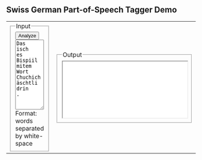 <form action="https://pub.cl.uzh.ch/demo/noah/wapiti.cgi" method="POST" accept-charset="UTF-8" name="FormName" target="resultat">

<h2>Swiss German Part-of-Speech Tagger Demo</h2>

<table><tr><td width="20%">
<fieldset><input type="submit" value="Analyze" name="submitButtonName"><legend>Input </legend>
<textarea name="t" style="width:100%" rows="12" cols="120">Das
isch
es
Bispiil
mitem
Wort
Chuchichäschtli
drin
.
</textarea>
Format: words separated by white-space
</fieldset>
<td>
<fieldset><legend>Output</legend>
		<iframe style="width:100%  " name="resultat" id="resultat" onLoad="autoResize('resultat');" src="denada.md" marginwidth="0" marginheight="0" align="left" scrolling="yes" >
				<p>Ihr Browser kann leider keine eingebetteten Frames anzeigen</p>
			</iframe></fieldset>
</table></form>
</div><!-- end #content -->
